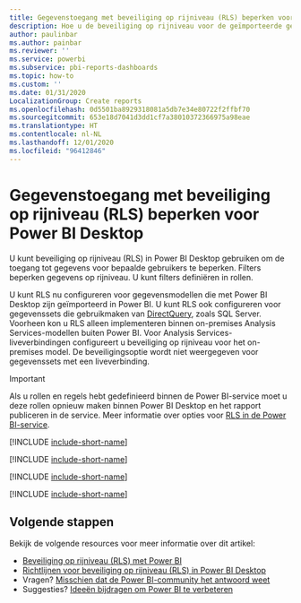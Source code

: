 ```yaml
---
title: Gegevenstoegang met beveiliging op rijniveau (RLS) beperken voor Power BI Desktop
description: Hoe u de beveiliging op rijniveau voor de geïmporteerde gegevenssets en DirectQuery configureert in Power BI Desktop.
author: paulinbar
ms.author: painbar
ms.reviewer: ''
ms.service: powerbi
ms.subservice: pbi-reports-dashboards
ms.topic: how-to
ms.custom: ''
ms.date: 01/31/2020
LocalizationGroup: Create reports
ms.openlocfilehash: 0d5501ba8929318081a5db7e34e80722f2ffbf70
ms.sourcegitcommit: 653e18d7041d3dd1cf7a38010372366975a98eae
ms.translationtype: HT
ms.contentlocale: nl-NL
ms.lasthandoff: 12/01/2020
ms.locfileid: "96412846"
---
```

# <a name="restrict-data-access-with-row-level-security-rls-for-power-bi-desktop"></a>Gegevenstoegang met beveiliging op rijniveau (RLS) beperken voor Power BI Desktop

U kunt beveiliging op rijniveau (RLS) in Power BI Desktop gebruiken om de toegang tot gegevens voor bepaalde gebruikers te beperken. Filters beperken gegevens op rijniveau. U kunt filters definiëren in rollen.

U kunt RLS nu configureren voor gegevensmodellen die met Power BI Desktop zijn geïmporteerd in Power BI. U kunt RLS ook configureren voor gegevenssets die gebruikmaken van [DirectQuery](../connect-data/desktop-use-directquery.md), zoals SQL Server. Voorheen kon u RLS alleen implementeren binnen on-premises Analysis Services-modellen buiten Power BI. Voor Analysis Services-liveverbindingen configureert u beveiliging op rijniveau voor het on-premises model. De beveiligingsoptie wordt niet weergegeven voor gegevenssets met een liveverbinding.

> [!IMPORTANT]
> Als u rollen en regels hebt gedefinieerd binnen de Power BI-service moet u deze rollen opnieuw maken binnen Power BI Desktop en het rapport publiceren in de service. Meer informatie over opties voor [RLS in de Power BI-service](../admin/service-admin-rls.md).

[!INCLUDE [include-short-name](../includes/rls-desktop-define-roles.md)]

[!INCLUDE [include-short-name](../includes/rls-desktop-view-as-roles.md)]

[!INCLUDE [include-short-name](../includes/rls-limitations.md)]

[!INCLUDE [include-short-name](../includes/rls-faq.md)]

## <a name="next-steps"></a>Volgende stappen

Bekijk de volgende resources voor meer informatie over dit artikel:

- [Beveiliging op rijniveau (RLS) met Power BI](../admin/service-admin-rls.md)
- [Richtlijnen voor beveiliging op rijniveau (RLS) in Power BI Desktop](../guidance/rls-guidance.md)
- Vragen? [Misschien dat de Power BI-community het antwoord weet](https://community.powerbi.com/)
- Suggesties? [Ideeën bijdragen om Power BI te verbeteren](https://ideas.powerbi.com/)
